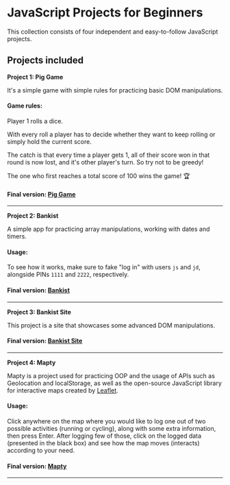 # JavaScript Projects for Beginners

This collection consists of four independent and easy-to-follow JavaScript projects.

## Projects included

**Project 1: Pig Game**

It's a simple game with simple rules for practicing basic DOM manipulations.

#### Game rules:

Player 1 rolls a dice.
  
With every roll a player has to decide whether they want to keep rolling or simply hold the current score.
  
The catch is that every time a player gets 1, all of their score won in that round is now lost, and it's other player's turn. So try not to be greedy!
  
The one who first reaches a total score of 100 wins the game! 🏆

#### Final version: [Pig Game](https://pig-game-v2.netlify.app)

***

**Project 2: Bankist**

A simple app for practicing array manipulations, working with dates and timers.

#### Usage:

To see how it works, make sure to fake "log in" with users `js` and `jd`, alongside PINs `1111` and `2222`, respectively.

#### Final version: [Bankist](https://bankist.netlify.app/)

***

**Project 3: Bankist Site**

This project is a site that showcases some advanced DOM manipulations.

#### Final version: [Bankist Site](https://bankist-dom.netlify.app/)

***

**Project 4: Mapty**

Mapty is a project used for practicing OOP and the usage of APIs such as Geolocation and localStorage, as well as the open-source JavaScript library for interactive maps created by [Leaflet](https://leafletjs.com/).

#### Usage:

Click anywhere on the map where you would like to log one out of two possible activities (running or cycling), along with some extra information, then press Enter. After logging few of those, click on the logged data (presented in the black box) and see how the map moves (interacts) according to your need.

#### Final version: [Mapty](https://mapty.netlify.app/)

***
